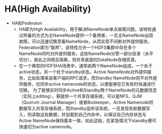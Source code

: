 # HA(High Availability)
* HA和Federaion
  * HA即为High Availability，用于解决NameNode单点故障问题，该特性通过热备的方式为主NameNode提供一个备用者，一旦主NameNode出现故障，可以迅速切换至备NameNode，从而实现不间断对外提供服务。Federation即为“联邦”，该特性允许一个HDFS集群中存在多个NameNode同时对外提供服务，这些NameNode分管一部分目录（水平切分），彼此之间相互隔离，但共享底层的DataNode存储资源。
  * 在一个典型的HDFSHA场景中，通常由两个NameNode组成，一个处于active状态，另一个处于standby状态。Active NameNode对外提供服务，比如处理来自客户端的RPC请求，而Standby NameNode则不对外提供服务，仅同步active namenode的状态，以便能够在它失败时快速进行切换。
为了能够实时同步Active和Standby两个NameNode的元数据信息（实际上editlog），需提供一个共享存储系统，可以是NFS、QJM（Quorum Journal Manager）或者Bookeeper，Active Namenode将数据写入共享存储系统，而Standby监听该系统，一旦发现有新数据写入，则读取这些数据，并加载到自己内存中，以保证自己内存状态与Active NameNode保持基本一致，如此这般，在紧急情况下standby便可快速切为active namenode。
